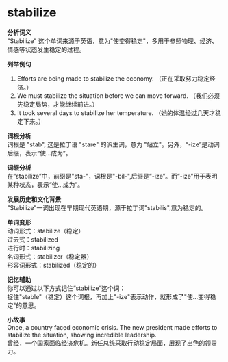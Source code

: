 # stabilize

**分析词义**  
"Stabilize" 这个单词来源于英语，意为"使变得稳定"，多用于参照物理、经济、情感等状态发生稳定的过程。

  

**列举例句**

  

1.  Efforts are being made to stabilize the economy. （正在采取努力稳定经济。）
2.  We must stabilize the situation before we can move forward. （我们必须先稳定局势，才能继续前进。）
3.  It took several days to stabilize her temperature. （她的体温经过几天才稳定下来。）

  

**词根分析**  
词根是 "stab", 这是拉丁语 "stare" 的派生词，意为 "站立"。另外，“-ize”是动词后缀，表示“使…成为”。

  

**词缀分析**  
在“stabilize”中，前缀是"sta-"，词根是"-bil-",后缀是“-ize”。而“-ize”用于表明某种状态，表示“使…成为”。

  

**发展历史和文化背景**  
"Stabilize"一词出现在早期现代英语期，源于拉丁词"stabilis",意为稳定的。

  

**单词变形**  
动词形式：stabilize（稳定）  
过去式：stabilized  
进行时：stabilizing  
名词形式：stabilizer（稳定器）  
形容词形式：stabilized（稳定的）

  

**记忆辅助**  
你可以通过以下方式记住“stabilize”这个词：  
捉住"stable"（稳定）这个词根，再加上"-ize"表示动作，就形成了"使...变得稳定"的意思。

  

**小故事**  
Once, a country faced economic crisis. The new president made efforts to stabilize the situation, showing incredible leadership.  
曾经，一个国家面临经济危机。新任总统采取行动稳定局面，展现了出色的领导力。
